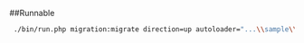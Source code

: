 ##Runnable

```bash
 ./bin/run.php migration:migrate direction=up autoloader="...\\sample\\config.json"
```

